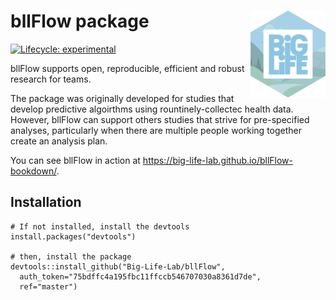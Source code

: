 
<!-- README.md is generated from README.Rmd. Please edit that file -->
bllFlow package <img src="man/figures/pbl-sticker.png" align="right" alt="" width="120" />
==========================================================================================

[![Lifecycle: experimental](https://img.shields.io/badge/lifecycle-experimental-orange.svg)](https://www.tidyverse.org/lifecycle/#experimental)

bllFlow supports open, reproducible, efficient and robust research for teams.

The package was originally developed for studies that develop predictive algoirthms using rountinely-collectec health data. However, bllFlow can support others studies that strive for pre-specified analyses, particularly when there are multiple people working together create an analysis plan.

You can see bllFlow in action at <https://big-life-lab.github.io/bllFlow-bookdown/>.

Installation
------------

    # If not installed, install the devtools
    install.packages("devtools")

    # then, install the package
    devtools::install_github("Big-Life-Lab/bllFlow", 
      auth_token="75bdffc4a195fbc11ffccb546707030a8361d7de",
      ref="master")
